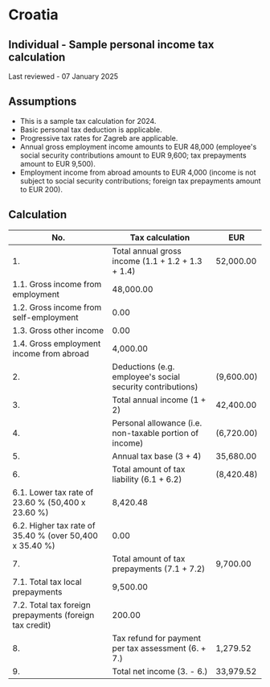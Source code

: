 # Croatia
## Individual - Sample personal income tax calculation
Last reviewed - 07 January 2025
## Assumptions
  * This is a sample tax calculation for 2024.
  * Basic personal tax deduction is applicable.
  * Progressive tax rates for Zagreb are applicable.
  * Annual gross employment income amounts to EUR 48,000 (employee's social security contributions amount to EUR 9,600; tax prepayments amount to EUR 9,500).
  * Employment income from abroad amounts to EUR 4,000 (income is not subject to social security contributions; foreign tax prepayments amount to EUR 200).


## Calculation
No. | Tax calculation | **EUR**  
---|---|---  
1. | Total annual gross income (1.1 + 1.2 + 1.3 + 1.4) | 52,000.00  
1.1. Gross income from employment | 48,000.00  
1.2. Gross income from self-employment | 0.00  
1.3. Gross other income | 0.00  
1.4. Gross employment income from abroad | 4,000.00  
2. | Deductions (e.g. employee's social security contributions) | (9,600.00)  
3. | Total annual income (1 + 2) | 42,400.00  
4. | Personal allowance (i.e. non-taxable portion of income) | (6,720.00)  
5. | Annual tax base (3 + 4) | 35,680.00  
6. | Total amount of tax liability (6.1 + 6.2) | (8,420.48)  
6.1. Lower tax rate of 23.60 % (50,400 x 23.60 %) | 8,420.48  
6.2. Higher tax rate of 35.40 % (over 50,400 x 35.40 %) | 0.00  
7. | Total amount of tax prepayments (7.1 + 7.2) | 9,700.00  
7.1. Total tax local prepayments | 9,500.00  
7.2. Total tax foreign prepayments (foreign tax credit) | 200.00  
8. | Tax refund for payment per tax assessment (6. + 7.) | 1,279.52  
9. | Total net income (3. - 6.) | 33,979.52
